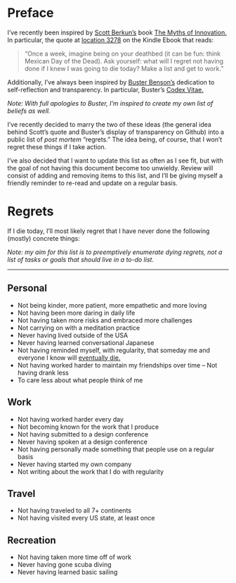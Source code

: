 # Preface

I’ve recently been inspired by [Scott Berkun’s](https://twitter.com/berkun) book [The Myths of Innovation.](http://www.amazon.com/dp/1449389627/tag=scottberkunco-20) In particular, the quote at [location 3278](https://raw.githubusercontent.com/geoffbrown/motivations/master/list.png) on the Kindle Ebook that reads:

> “Once a week, imagine being on your deathbed (it can be fun: think Mexican Day of the Dead). Ask yourself: what will I regret not having done if I knew I was going to die today? Make a list and get to work.”

Additionally, I’ve always been inspired by [Buster Benson’s](https://twitter.com/buster) dedication to self-reflection and transparency. In particular, Buster’s [Codex Vitae.](https://github.com/busterbenson/public/blob/master/Codex2015.md)

*Note: With full apologies to Buster, I’m inspired to create my own list of beliefs as well.*

I’ve recently decided to marry the two of these ideas (the general idea behind Scott’s quote and Buster’s display of transparency on Github) into a public list of *post mortem* “regrets.” The idea being, of course, that I won’t regret these things if I take action.

I’ve also decided that I want to update this list as often as I see fit, but with the goal of not having this document become too unwieldy. Review will consist of adding and removing items to this list, and I’ll be giving myself a friendly reminder to re-read and update on a regular basis.

# Regrets

If I die today, I’ll most likely regret that I have never done the following (mostly) concrete things:

*Note: my aim for this list is to preemptively enumerate dying regrets, not a list of tasks or goals that should live in a to-do list.*

***

## Personal
- Not being kinder, more patient, more empathetic and more loving
- Not having been more daring in daily life
- Not having taken more risks and embraced more challenges
- Not carrying on with a meditation practice
- Never having lived outside of the USA
- Never having learned conversational Japanese
- Not having reminded myself, with regularity, that someday me and everyone I know will [eventually die.](https://medium.com/@buster/the-death-bed-game-20cc8d9c7494#.pd10p668g)
- Not having worked harder to maintain my friendships over time
– Not having drank less
- To care less about what people think of me

## Work
- Not having worked harder every day
- Not becoming known for the work that I produce
- Not having submitted to a design conference
- Never having spoken at a design conference
- Not having personally made something that people use on a regular basis
- Never having started my own company
- Not writing about the work that I do with regularity

## Travel
- Not having traveled to all 7+ continents
- Not having visited every US state, at least once

## Recreation
- Not having taken more time off of work
- Never having gone scuba diving
- Never having learned basic sailing
